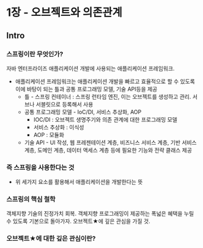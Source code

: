 # 1장 - 오브젝트와 의존관계

## Intro

### 스프링이란 무엇인가?

자바 엔터프라이즈 애플리케이션 개발에 사용되는 애플리케이션 프레임워크.
* 애플리케이션 프레임워크는 애플리케이션 개발을 빠르고 효율적으로 할 수 있도록 이에 바탕이 되는 틀과 공통 프로그래밍 모델, 기술 API등을 제공
  * 틀 - 스프링 컨테이너 : 스프링 런타임 엔진, 이는 오브젝트를 생성하고 관리. 서브나 서블릿으로 등록해서 사용
  * 공통 프로그래밍 모델 - IoC/DI, 서비스 추상화, AOP
    * IOC/DI : 오브젝트 생명주기와 의존 관계에 대한 프로그래밍 모델
    * 서비스 추상화 : 이식성
    * AOP : 모듈화
  * 기술 API - UI 작성, 웹 프레젠테이션 계층, 비즈니스 서비스 계층, 기반 서비스 계층, 도메인 계층, 데이터 액세스 계층 등에 필요한 기능와 전략 클래스 제공

### 즉 스프링을 사용한다는 것 
* 위 세가지 요소를 활용해서 애플리케이션을 개발한다는 뜻

### 스프링의 핵심 철학

객체지향 기술의 진정가치 회복. 객체지향 프로그래밍이 제공하는 폭넓은 혜택을 누릴 수 있도록 기본으로 돌아가자. 오브젝트★에 깊은 관심을 가질 것.

### 오브젝트★에 대한 깊은 관심이란?



